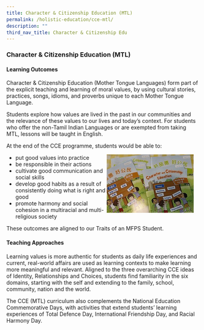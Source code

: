 ```yaml
---
title: Character & Citizenship Education (MTL)
permalink: /holistic-education/cce-mtl/
description: ""
third_nav_title: Character & Citizenship Edu
---
```

### **Character & Citizenship Education (MTL)**
#### **Learning Outcomes**
Character & Citizenship Education (Mother Tongue Languages) form part of the explicit teaching and learning of moral values, by using cultural stories, practices, songs, idioms, and proverbs unique to each Mother Tongue Language.

Students explore how values are lived in the past in our communities and the relevance of these values to our lives and today’s context. For students who offer the non-Tamil Indian Languages or are exempted from taking MTL, lessons will be taught in English.

At the end of the CCE programme, students would be able to:

<img src="/images/cce%20mtl.jpg" style="width:45%;margin-right:15px;" align = "right">

* put good values into practice
* be responsible in their actions
* cultivate good communication and social skills
* develop good habits as a result of consistently doing what is right and good
* promote harmony and social cohesion in a multiracial and multi-religious society

These outcomes are aligned to our Traits of an MFPS Student.

#### **Teaching Approaches**
Learning values is more authentic for students as daily life experiences and current, real-world affairs are used as learning contexts to make learning more meaningful and relevant. Aligned to the three overarching CCE ideas of Identity, Relationships and Choices, students find familiarity in the six domains, starting with the self and extending to the family, school, community, nation and the world. 

The CCE (MTL) curriculum also complements the National Education Commemorative Days, with activities that extend students’ learning experiences of Total Defence Day, International Friendship Day, and Racial Harmony Day.